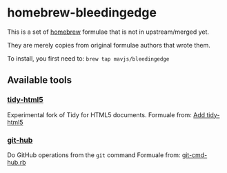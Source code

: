 homebrew-bleedingedge
=====================
This is a set of [homebrew](http://mxcl.github.com/homebrew) formulae that is 
not in upstream/merged yet.

They are merely copies from original formulae authors that wrote them.

To install, you first need to: `brew tap mavjs/bleedingedge`

Available tools
---------------

### [tidy-html5](https://github.com/w3c/tidy-html5)
Experimental fork of Tidy for HTML5 documents. 
Formuale from: [Add tidy-html5](https://github.com/Homebrew/homebrew/pull/17082)

### [git-hub](https://github.com/ingydotnet/git-hub)
Do GitHub operations from the `git` command
Formuale from: [git-cmd-hub.rb](https://github.com/woodruffw/homebrew/blob/git-hub/Library/Formula/git-cmd-hub.rb)
